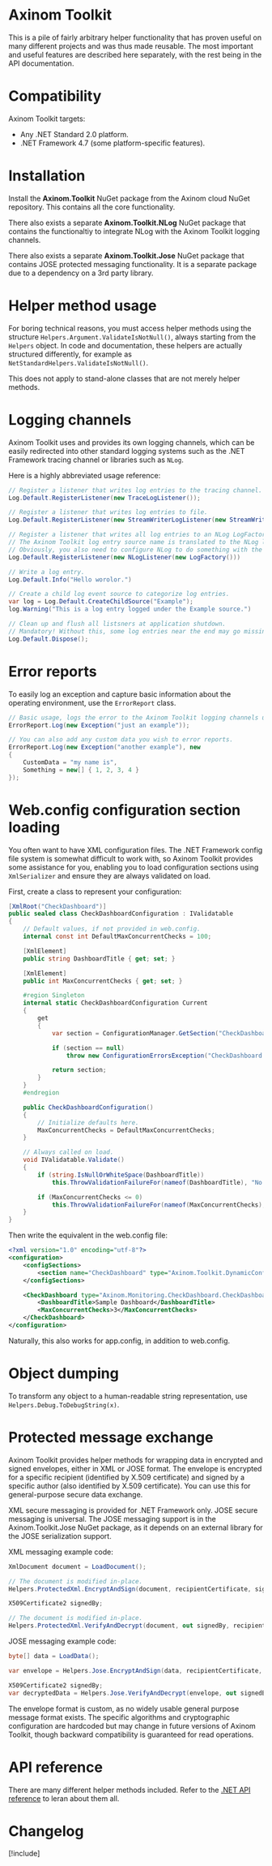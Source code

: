 # Axinom Toolkit

This is a pile of fairly arbitrary helper functionality that has proven useful on many different projects and was thus made reusable. The most important and useful features are described here separately, with the rest being in the API documentation.

# Compatibility

Axinom Toolkit targets:

* Any .NET Standard 2.0 platform.
* .NET Framework 4.7 (some platform-specific features).

# Installation

Install the **Axinom.Toolkit** NuGet package from the Axinom cloud NuGet repository. This contains all the core functionality.

There also exists a separate **Axinom.Toolkit.NLog** NuGet package that contains the functionaltiy to integrate NLog with the Axinom Toolkit logging channels.

There also exists a separate **Axinom.Toolkit.Jose** NuGet package that contains JOSE protected messaging functionality. It is a separate package due to a dependency on a 3rd party library.

# Helper method usage

For boring technical reasons, you must access helper methods using the structure `Helpers.Argument.ValidateIsNotNull()`, always starting from the `Helpers` object. In code and documentation, these helpers are actually structured differently, for example as `NetStandardHelpers.ValidateIsNotNull()`.

This does not apply to stand-alone classes that are not merely helper methods.

# Logging channels

Axinom Toolkit uses and provides its own logging channels, which can be easily redirected into other standard logging systems such as the .NET Framework tracing channel or libraries such as `NLog`.

Here is a highly abbreviated usage reference:

```csharp
// Register a listener that writes log entries to the tracing channel.
Log.Default.RegisterListener(new TraceLogListener());

// Register a listener that writes log entries to file.
Log.Default.RegisterListener(new StreamWriterLogListener(new StreamWriter(File.Create("Log.log"))));

// Register a listener that writes all log entries to an NLog LogFactory.
// The Axinom Toolkit log entry source name is translated to the NLog logger name.
// Obviously, you also need to configure NLog to do something with the entries in real world code!
Log.Default.RegisterListener(new NLogListener(new LogFactory()))

// Write a log entry.
Log.Default.Info("Hello worolor.")

// Create a child log event source to categorize log entries.
var log = Log.Default.CreateChildSource("Example");
log.Warning("This is a log entry logged under the Example source.")

// Clean up and flush all listsners at application shutdown.
// Mandatory! Without this, some log entries near the end may go missing, depending on the listeners you use!
Log.Default.Dispose();
```

# Error reports

To easily log an exception and capture basic information about the operating environment, use the `ErrorReport` class.

```csharp
// Basic usage, logs the error to the Axinom Toolkit logging channels under the "ErrorReport" source.
ErrorReport.Log(new Exception("just an example"));

// You can also add any custom data you wish to error reports.
ErrorReport.Log(new Exception("another example"), new
{
	CustomData = "my name is",
	Something = new[] { 1, 2, 3, 4 }
});
```

# Web.config configuration section loading

You often want to have XML configuration files. The .NET Framework config file system is somewhat difficult to work with, so Axinom Toolkit provides some assistance for you, enabling you to load configuration sections using `XmlSerializer` and ensure they are always validated on load.

First, create a class to represent your configuration:

```csharp
[XmlRoot("CheckDashboard")]
public sealed class CheckDashboardConfiguration : IValidatable
{
	// Default values, if not provided in web.config.
	internal const int DefaultMaxConcurrentChecks = 100;

	[XmlElement]
	public string DashboardTitle { get; set; }

	[XmlElement]
	public int MaxConcurrentChecks { get; set; }

	#region Singleton
	internal static CheckDashboardConfiguration Current
	{
		get
		{
			var section = ConfigurationManager.GetSection("CheckDashboard") as CheckDashboardConfiguration;

			if (section == null)
				throw new ConfigurationErrorsException("CheckDashboard configuration section is missing or invalid.");

			return section;
		}
	}
	#endregion

	public CheckDashboardConfiguration()
	{
		// Initialize defaults here.
		MaxConcurrentChecks = DefaultMaxConcurrentChecks;
	}

	// Always called on load.
	void IValidatable.Validate()
	{
		if (string.IsNullOrWhiteSpace(DashboardTitle))
			this.ThrowValidationFailureFor(nameof(DashboardTitle), "No dashboard title has been set in the check dashboard configuration.");

		if (MaxConcurrentChecks <= 0)
			this.ThrowValidationFailureFor(nameof(MaxConcurrentChecks), "Must be positive.");
	}
}
```

Then write the equivalent in the web.config file:

```xml
<?xml version="1.0" encoding="utf-8"?>
<configuration>
	<configSections>
		<section name="CheckDashboard" type="Axinom.Toolkit.DynamicConfigurationSection, Axinom.Toolkit.NetFramework" />
	</configSections>

	<CheckDashboard type="Axinom.Monitoring.CheckDashboard.CheckDashboardConfiguration, Axinom.Monitoring.CheckDashboard">
		<DashboardTitle>Sample Dashboard</DashboardTitle>
		<MaxConcurrentChecks>3</MaxConcurrentChecks>
	</CheckDashboard>
</configuration>
```

Naturally, this also works for app.config, in addition to web.config.

# Object dumping

To transform any object to a human-readable string representation, use `Helpers.Debug.ToDebugString(x)`.

# Protected message exchange

Axinom Toolkit provides helper methods for wrapping data in encrypted and signed envelopes, either in XML or JOSE format. The envelope is encrypted for a specific recipient (identified by X.509 certificate) and signed by a specific author (also identified by X.509 certificate). You can use this for general-purpose secure data exchange.

XML secure messaging is provided for .NET Framework only. JOSE secure messaging is universal. The JOSE messaging support is in the Axinom.Toolkit.Jose NuGet package, as it depends on an external library for the JOSE serialization support.

XML messaging example code:

```csharp
XmlDocument document = LoadDocument();

// The document is modified in-place.
Helpers.ProtectedXml.EncryptAndSign(document, recipientCertificate, signerCertificateWithPrivateKey);

X509Certificate2 signedBy;

// The document is modified in-place.
Helpers.ProtectedXml.VerifyAndDecrypt(document, out signedBy, recipientCertificateWithPrivateKey);
```

JOSE messaging example code:

```csharp
byte[] data = LoadData();

var envelope = Helpers.Jose.EncryptAndSign(data, recipientCertificate, signerCertificateWithPrivateKey);

X509Certificate2 signedBy;
var decryptedData = Helpers.Jose.VerifyAndDecrypt(envelope, out signedBy, recipientCertificateWithPrivateKey);
```

The envelope format is custom, as no widely usable general purpose message format exists. The specific algorithms and cryptographic configuration are hardcoded but may change in future versions of Axinom Toolkit, though backward compatibility is guaranteed for read operations.

# API reference

There are many different helper methods included. Refer to the [.NET API reference](api/index.md) to leran about them all.

# Changelog

[!include[](../History.txt)]